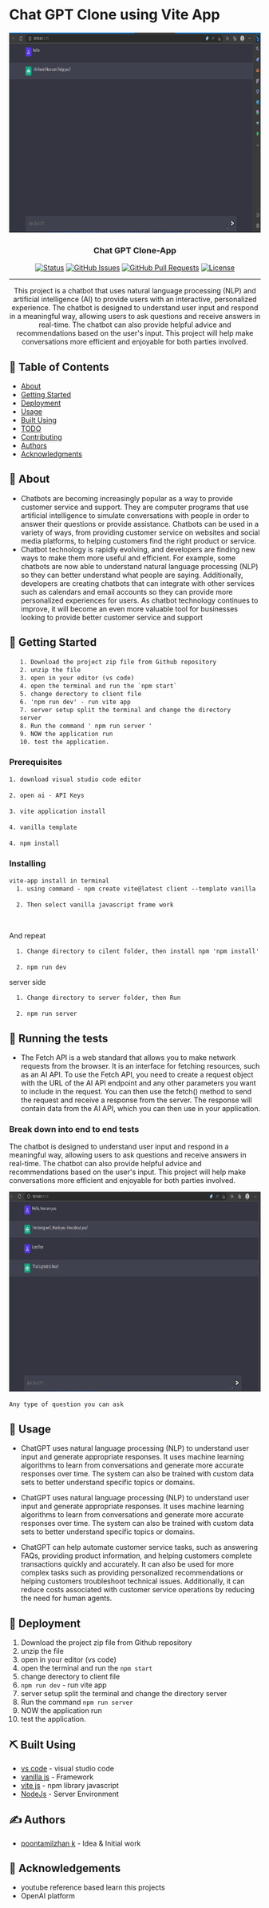 # Chat GPT Clone using Vite App

<p align="center">
  <a href="" rel="noopener">
 <img width=1000px height=400px src="./chatgpt.png" alt="Project logo"></a>
</p>

<h3 align="center">Chat GPT Clone-App</h3>

<div align="center">

  [![Status](https://img.shields.io/badge/status-active-success.svg)]() 
  [![GitHub Issues](https://img.shields.io/github/issues/kylelobo/The-Documentation-Compendium.svg)](https://github.com/kylelobo/The-Documentation-Compendium/issues)
  [![GitHub Pull Requests](https://img.shields.io/github/issues-pr/kylelobo/The-Documentation-Compendium.svg)](https://github.com/kylelobo/The-Documentation-Compendium/pulls)
  [![License](https://img.shields.io/badge/license-MIT-blue.svg)](/LICENSE)

</div>

---

<p align="center"> This project is a chatbot that uses natural language processing (NLP) and artificial intelligence (AI) to provide users with an interactive, personalized experience. The chatbot is designed to understand user input and respond in a meaningful way, allowing users to ask questions and receive answers in real-time. The chatbot can also provide helpful advice and recommendations based on the user's input. This project will help make conversations more efficient and enjoyable for both parties involved.
    <br> 
</p>

## 📝 Table of Contents
- [About](#about)
- [Getting Started](#getting_started)
- [Deployment](#deployment)
- [Usage](#usage)
- [Built Using](#built_using)
- [TODO](../TODO.md)
- [Contributing](../CONTRIBUTING.md)
- [Authors](#authors)
- [Acknowledgments](#acknowledgement)

## 🧐 About <a name = "about"></a>
- Chatbots are becoming increasingly popular as a way to provide customer service and support. They are computer programs that use artificial intelligence to simulate conversations with people in order to answer their questions or provide assistance. Chatbots can be used in a variety of ways, from providing customer service on websites and social media platforms, to helping customers find the right product or service.
- Chatbot technology is rapidly evolving, and developers are finding new ways to make them more useful and efficient. For example, some chatbots are now able to understand natural language processing (NLP) so they can better understand what people are saying. Additionally, developers are creating chatbots that can integrate with other services such as calendars and email accounts so they can provide more personalized experiences for users. As chatbot technology continues to improve, it will become an even more valuable tool for businesses looking to provide better customer service and support

## 🏁 Getting Started <a name = "getting_started"></a>
```
   1. Download the project zip file from Github repository
   2. unzip the file 
   3. open in your editor (vs code)
   4. open the terminal and run the `npm start` 
   5. change derectory to client file 
   6. 'npm run dev' - run vite app
   7. server setup split the terminal and change the directory 
   server 
   8. Run the command ' npm run server '
   9. NOW the application run 
   10. test the application.

```

### Prerequisites
```
1. download visual studio code editor 

2. open ai - API Keys

3. vite application install

4. vanilla template 

4. npm install

```

### Installing


```
vite-app install in terminal 
  1. using command - npm create vite@latest client --template vanilla 

  2. Then select vanilla javascript frame work

  

```

And repeat

```
  1. Change directory to cilent folder, then install npm 'npm install'

  2. npm run dev 
```
server side
```
  1. Change directory to server folder, then Run

  2. npm run server

```


## 🔧 Running the tests <a name = "tests"></a>
- The Fetch API is a web standard that allows you to make network requests from the browser. It is an interface for fetching resources, such as an AI API. To use the Fetch API, you need to create a request object with the URL of the AI API endpoint and any other parameters you want to include in the request. You can then use the fetch() method to send the request and receive a response from the server. The response will contain data from the AI API, which you can then use in your application.

### Break down into end to end tests
The chatbot is designed to understand user input and respond in a meaningful way, allowing users to ask questions and receive answers in real-time. The chatbot can also provide helpful advice and recommendations based on the user's input. This project will help make conversations more efficient and enjoyable for both parties involved.


<img width=1000px height=400px center src="chatgpt1.png" alt="Project logo"></a>




```
Any type of question you can ask 
```

## 🎈 Usage <a name="usage"></a>
- ChatGPT uses natural language processing (NLP) to understand user input and generate appropriate responses. It uses machine learning algorithms to learn from conversations and generate more accurate responses over time. The system can also be trained with custom data sets to better understand specific topics or domains.

- ChatGPT uses natural language processing (NLP) to understand user input and generate appropriate responses. It uses machine learning algorithms to learn from conversations and generate more accurate responses over time. The system can also be trained with custom data sets to better understand specific topics or domains.

- ChatGPT can help automate customer service tasks, such as answering FAQs, providing product information, and helping customers complete transactions quickly and accurately. It can also be used for more complex tasks such as providing personalized recommendations or helping customers troubleshoot technical issues. Additionally, it can reduce costs associated with customer service operations by reducing the need for human agents.

## 🚀 Deployment <a name = "deployment"></a>

   1. Download the project zip file from Github repository
   2. unzip the file 
   3. open in your editor (vs code)
   4. open the terminal and run the `npm start` 
   5. change derectory to client file 
   6. `npm run dev` - run vite app
   7. server setup split the terminal and change the directory 
   server 
   8. Run the command ` npm run server `
   9. NOW the application run 
   10. test the application.


## ⛏️ Built Using <a name = "built_using"></a>
- [vs code](https://www.mongodb.com/) - visual studio code
- [vanilla js](https://www.npmjs.com/package/vanilla-lazyload) - Framework
- [vite js](https://vitejs.dev/guide/) - npm library javascript  
- [NodeJs](https://nodejs.org/en/) - Server Environment

## ✍️ Authors <a name = "authors"></a>
- [poontamilzhan k](https://github.com/POONTAMILZHAN/ChatGPT_Clone) - Idea & Initial work



## 🎉 Acknowledgements <a name = "acknowledgement"></a>
- youtube reference based learn this projects
- OpenAI platform 
